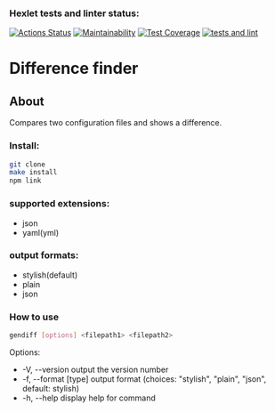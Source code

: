 ### Hexlet tests and linter status:
[![Actions Status](https://github.com/mikemoreen/frontend-project-lvl2/workflows/hexlet-check/badge.svg)](https://github.com/mikemoreen/frontend-project-lvl2/actions)
[![Maintainability](https://api.codeclimate.com/v1/badges/268360c956534bfb2e6b/maintainability)](https://codeclimate.com/github/mikemoreen/frontend-project-lvl2/maintainability)
[![Test Coverage](https://api.codeclimate.com/v1/badges/268360c956534bfb2e6b/test_coverage)](https://codeclimate.com/github/mikemoreen/frontend-project-lvl2/test_coverage)
[![tests and lint](https://github.com/mikemoreen/frontend-project-lvl2/actions/workflows/test-linter.yml/badge.svg)](https://github.com/mikemoreen/frontend-project-lvl2/actions/workflows/test-linter.yml)
# Difference finder
## About
Compares two configuration files and shows a difference.<br>
### Install:
```sh
git clone
make install
npm link
```
### supported extensions:
- json
- yaml(yml)

### output formats:
- stylish(default)
- plain
- json
### How to use
```sh
gendiff [options] <filepath1> <filepath2>
```
Options:
* -V, --version        output the version number
* -f, --format [type]  output format (choices: "stylish", "plain", "json", default: stylish)
* -h, --help           display help for command